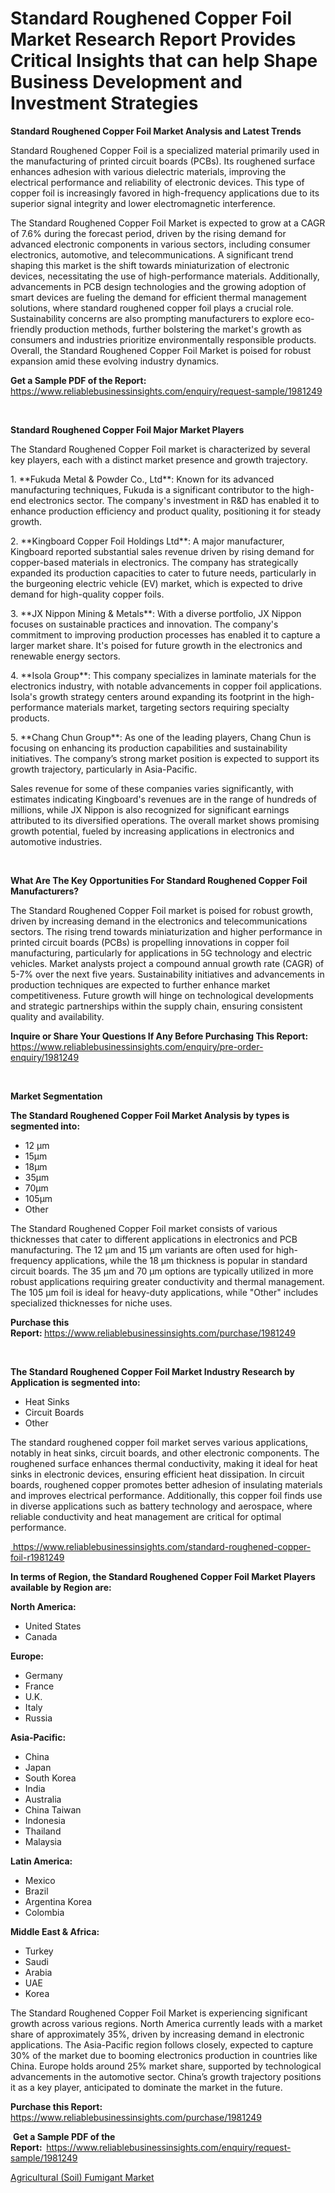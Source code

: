 <p><h1>Standard Roughened Copper Foil Market Research Report Provides Critical Insights that can help Shape Business Development and Investment Strategies</h1></p><p><strong>Standard Roughened Copper Foil Market Analysis and Latest Trends</strong></p>
<p><p>Standard Roughened Copper Foil is a specialized material primarily used in the manufacturing of printed circuit boards (PCBs). Its roughened surface enhances adhesion with various dielectric materials, improving the electrical performance and reliability of electronic devices. This type of copper foil is increasingly favored in high-frequency applications due to its superior signal integrity and lower electromagnetic interference.</p><p>The Standard Roughened Copper Foil Market is expected to grow at a CAGR of 7.6% during the forecast period, driven by the rising demand for advanced electronic components in various sectors, including consumer electronics, automotive, and telecommunications. A significant trend shaping this market is the shift towards miniaturization of electronic devices, necessitating the use of high-performance materials. Additionally, advancements in PCB design technologies and the growing adoption of smart devices are fueling the demand for efficient thermal management solutions, where standard roughened copper foil plays a crucial role. Sustainability concerns are also prompting manufacturers to explore eco-friendly production methods, further bolstering the market's growth as consumers and industries prioritize environmentally responsible products. Overall, the Standard Roughened Copper Foil Market is poised for robust expansion amid these evolving industry dynamics.</p></p>
<p><strong>Get a Sample PDF of the Report:&nbsp;</strong> <a href="https://www.reliablebusinessinsights.com/enquiry/request-sample/1981249?utm_campaign=97&utm_medium=2&utm_source=Github&utm_content=ia&utm_term=05022025&utm_id=standard-roughened-copper-foil">https://www.reliablebusinessinsights.com/enquiry/request-sample/1981249</a></p>
<p>&nbsp;</p>
<p><strong>Standard Roughened Copper Foil Major Market Players</strong></p>
<p><p>The Standard Roughened Copper Foil market is characterized by several key players, each with a distinct market presence and growth trajectory. </p><p>1. **Fukuda Metal & Powder Co., Ltd**: Known for its advanced manufacturing techniques, Fukuda is a significant contributor to the high-end electronics sector. The company's investment in R&D has enabled it to enhance production efficiency and product quality, positioning it for steady growth. </p><p>2. **Kingboard Copper Foil Holdings Ltd**: A major manufacturer, Kingboard reported substantial sales revenue driven by rising demand for copper-based materials in electronics. The company has strategically expanded its production capacities to cater to future needs, particularly in the burgeoning electric vehicle (EV) market, which is expected to drive demand for high-quality copper foils.</p><p>3. **JX Nippon Mining & Metals**: With a diverse portfolio, JX Nippon focuses on sustainable practices and innovation. The company's commitment to improving production processes has enabled it to capture a larger market share. It's poised for future growth in the electronics and renewable energy sectors.</p><p>4. **Isola Group**: This company specializes in laminate materials for the electronics industry, with notable advancements in copper foil applications. Isola's growth strategy centers around expanding its footprint in the high-performance materials market, targeting sectors requiring specialty products.</p><p>5. **Chang Chun Group**: As one of the leading players, Chang Chun is focusing on enhancing its production capabilities and sustainability initiatives. The company’s strong market position is expected to support its growth trajectory, particularly in Asia-Pacific.</p><p>Sales revenue for some of these companies varies significantly, with estimates indicating Kingboard's revenues are in the range of hundreds of millions, while JX Nippon is also recognized for significant earnings attributed to its diversified operations. The overall market shows promising growth potential, fueled by increasing applications in electronics and automotive industries.</p></p>
<p>&nbsp;</p>
<p><strong>What Are The Key Opportunities For Standard Roughened Copper Foil Manufacturers?</strong></p>
<p><p>The Standard Roughened Copper Foil market is poised for robust growth, driven by increasing demand in the electronics and telecommunications sectors. The rising trend towards miniaturization and higher performance in printed circuit boards (PCBs) is propelling innovations in copper foil manufacturing, particularly for applications in 5G technology and electric vehicles. Market analysts project a compound annual growth rate (CAGR) of 5-7% over the next five years. Sustainability initiatives and advancements in production techniques are expected to further enhance market competitiveness. Future growth will hinge on technological developments and strategic partnerships within the supply chain, ensuring consistent quality and availability.</p></p>
<p><strong>Inquire or Share Your Questions If Any Before Purchasing This Report:</strong> <a href="https://www.reliablebusinessinsights.com/enquiry/pre-order-enquiry/1981249?utm_campaign=97&utm_medium=2&utm_source=Github&utm_content=ia&utm_term=05022025&utm_id=standard-roughened-copper-foil">https://www.reliablebusinessinsights.com/enquiry/pre-order-enquiry/1981249</a></p>
<p>&nbsp;</p>
<p><strong>Market Segmentation</strong></p>
<p><strong>The Standard Roughened Copper Foil Market Analysis by types is segmented into:</strong></p>
<p><ul><li>12 μm</li><li>15μm</li><li>18μm</li><li>35μm</li><li>70μm</li><li>105μm</li><li>Other</li></ul></p>
<p><p>The Standard Roughened Copper Foil market consists of various thicknesses that cater to different applications in electronics and PCB manufacturing. The 12 μm and 15 μm variants are often used for high-frequency applications, while the 18 μm thickness is popular in standard circuit boards. The 35 μm and 70 μm options are typically utilized in more robust applications requiring greater conductivity and thermal management. The 105 μm foil is ideal for heavy-duty applications, while "Other" includes specialized thicknesses for niche uses.</p></p>
<p><strong>Purchase this Report:&nbsp;</strong><a href="https://www.reliablebusinessinsights.com/purchase/1981249?utm_campaign=97&utm_medium=2&utm_source=Github&utm_content=ia&utm_term=05022025&utm_id=standard-roughened-copper-foil">https://www.reliablebusinessinsights.com/purchase/1981249</a></p>
<p>&nbsp;</p>
<p><strong>The Standard Roughened Copper Foil Market Industry Research by Application is segmented into:</strong></p>
<p><ul><li>Heat Sinks</li><li>Circuit Boards</li><li>Other</li></ul></p>
<p><p>The standard roughened copper foil market serves various applications, notably in heat sinks, circuit boards, and other electronic components. The roughened surface enhances thermal conductivity, making it ideal for heat sinks in electronic devices, ensuring efficient heat dissipation. In circuit boards, roughened copper promotes better adhesion of insulating materials and improves electrical performance. Additionally, this copper foil finds use in diverse applications such as battery technology and aerospace, where reliable conductivity and heat management are critical for optimal performance.</p></p>
<p><a href="https://www.reliablebusinessinsights.com/standard-roughened-copper-foil-r1981249?utm_campaign=97&utm_medium=2&utm_source=Github&utm_content=ia&utm_term=05022025&utm_id=standard-roughened-copper-foil">&nbsp;https://www.reliablebusinessinsights.com/standard-roughened-copper-foil-r1981249</a></p>
<p><strong>In terms of Region, the Standard Roughened Copper Foil Market Players available by Region are:</strong></p>
<p>
    <p> <strong> North America: </strong>
        <ul>
            <li>United States</li>
            <li>Canada</li>
        </ul>
        </p> 
    <p> <strong> Europe: </strong>
        <ul>
            <li>Germany</li>
            <li>France</li>
            <li>U.K.</li>
            <li>Italy</li>
            <li>Russia</li>
        </ul>
        </p> 
    <p> <strong> Asia-Pacific: </strong>
        <ul>
            <li>China</li>
            <li>Japan</li>
            <li>South Korea</li>
            <li>India</li>
            <li>Australia</li>
            <li>China Taiwan</li>
            <li>Indonesia</li>
            <li>Thailand</li>
            <li>Malaysia</li>
        </ul>
        </p> 
    <p> <strong> Latin America: </strong>
        <ul>
            <li>Mexico</li>
            <li>Brazil</li>
            <li>Argentina Korea</li>
            <li>Colombia</li>
        </ul>
        </p> 
    <p> <strong> Middle East & Africa: </strong>
        <ul>
            <li>Turkey</li>
            <li>Saudi</li>
            <li>Arabia</li>
            <li>UAE</li>
            <li>Korea</li>
        </ul>
    </p>
    </p>
<p><p>The Standard Roughened Copper Foil Market is experiencing significant growth across various regions. North America currently leads with a market share of approximately 35%, driven by increasing demand in electronic applications. The Asia-Pacific region follows closely, expected to capture 30% of the market due to booming electronics production in countries like China. Europe holds around 25% market share, supported by technological advancements in the automotive sector. China’s growth trajectory positions it as a key player, anticipated to dominate the market in the future.</p></p>
<p><strong>Purchase this Report: </strong><a href="https://www.reliablebusinessinsights.com/purchase/1981249?utm_campaign=97&utm_medium=2&utm_source=Github&utm_content=ia&utm_term=05022025&utm_id=standard-roughened-copper-foil">https://www.reliablebusinessinsights.com/purchase/1981249</a></p>
<p>&nbsp;<strong>Get a Sample PDF of the Report:&nbsp;&nbsp;</strong><a href="https://www.reliablebusinessinsights.com/enquiry/request-sample/1981249?utm_campaign=97&utm_medium=2&utm_source=Github&utm_content=ia&utm_term=05022025&utm_id=standard-roughened-copper-foil">https://www.reliablebusinessinsights.com/enquiry/request-sample/1981249</a></p>
<p><strong></strong></p>
<p><p><a href="https://github.com/daphnyvashdi/Market-Research-Report-List-1/blob/main/agricultural-soil-fumigant-market.md?utm_campaign=97&utm_medium=2&utm_source=Github&utm_content=ia&utm_term=05022025&utm_id=standard-roughened-copper-foil">Agricultural (Soil) Fumigant Market</a></p></p>